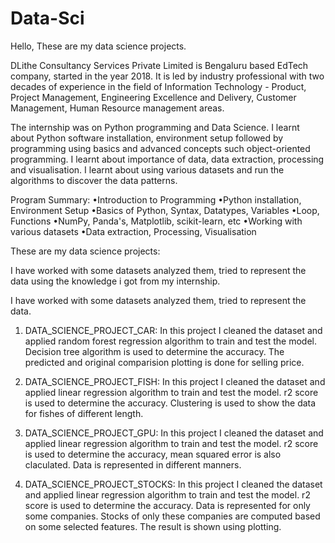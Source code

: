 # Data-Sci

Hello,
These are my data science projects.

DLithe Consultancy Services Private Limited is Bengaluru based EdTech company, started in the year 2018. It is led by industry professional with two decades of experience in the field of Information Technology - Product, Project Management, Engineering Excellence and Delivery, Customer Management, Human Resource management areas.

The internship was on Python programming and Data Science. I learnt about Python software installation, environment setup followed by programming using basics and advanced concepts such object-oriented programming. I learnt about importance of data, data extraction, processing and visualisation. I learnt about using various datasets and run the algorithms to discover the data patterns.

Program Summary: •Introduction to Programming •Python installation, Environment Setup •Basics of Python, Syntax, Datatypes, Variables •Loop, Functions •NumPy, Panda's, Matplotlib, scikit-learn, etc •Working with various datasets •Data extraction, Processing, Visualisation

These are my data science projects:

I have worked with some datasets analyzed them, tried to represent the data using the knowledge i got from my internship.

I have worked with some datasets analyzed them, tried to represent the data.

1. DATA_SCIENCE_PROJECT_CAR: In this project I cleaned the dataset and applied random forest regression algorithm to train and test the model. Decision tree algorithm is used to determine the accuracy. The predicted and original comparision plotting is done for selling price.

2. DATA_SCIENCE_PROJECT_FISH: In this project I cleaned the dataset and applied linear regression algorithm to train and test the model. r2 score is used to determine the accuracy. Clustering is used to show the data for fishes of different length.

3. DATA_SCIENCE_PROJECT_GPU: In this project I cleaned the dataset and applied linear regression algorithm to train and test the model. r2 score is used to determine the accuracy, mean squared error is also claculated. Data is represented in different manners.

4. DATA_SCIENCE_PROJECT_STOCKS: In this project I cleaned the dataset and applied linear regression algorithm to train and test the model. r2 score is used to determine the accuracy. Data is represented for only some companies. Stocks of only these companies are computed based on some selected features. The result is shown using plotting.
